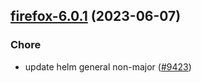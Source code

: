 

## [firefox-6.0.1](https://github.com/truecharts/charts/compare/firefox-6.0.0...firefox-6.0.1) (2023-06-07)

### Chore

- update helm general non-major ([#9423](https://github.com/truecharts/charts/issues/9423))
  
  